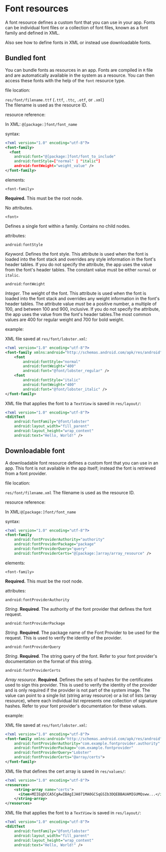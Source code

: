 # Font resources

A font resource defines a custom font that you can use in your app. Fonts can be individual font files or a collection of font files, known as a font family and defined in XML.

Also see how to define fonts in XML or instead use downloadable fonts.

Bundled font
------------

You can bundle fonts as resources in an app. Fonts are compiled in `R` file and are automatically available in the system as a resource. You can then access these fonts with the help of the `font` resource type.

file location:

`res/font/filename.ttf` (`.ttf`, `.ttc`, `.otf`, or `.xml`)  
The filename is used as the resource ID.

resource reference:

In XML: `@[package:]font/font_name`

syntax:

```xml
<?xml version="1.0" encoding="utf-8"?>
<font-family>
  <font
    android:font="@[package:]font/font_to_include"
    android:fontStyle=["normal" | "italic"]
    android:fontWeight="weight_value" />
</font-family>
```

elements:

`<font-family>`

**Required.** This must be the root node.

No attributes.

`<font>`

Defines a single font within a family. Contains no child nodes.

attributes:

`android:fontStyle`

_Keyword_. Defines the font style. This attribute is used when the font is loaded into the font stack and overrides any style information in the font's header tables. If you do not specify the attribute, the app uses the value from the font's header tables. The constant value must be either `normal` or `italic`.

`android:fontWeight`

_Integer_. The weight of the font. This attribute is used when the font is loaded into the font stack and overrides any weight information in the font's header tables. The attribute value _must_ be a positive number, a multiple of 100, and between 100 and 900, inclusive. If you do not specify the attribute, the app uses the value from the font's header tables.The most common values are 400 for regular weight and 700 for bold weight.

example:

XML file saved at `res/font/lobster.xml`:

```xml
<?xml version="1.0" encoding="utf-8"?>
<font-family xmlns:android="http://schemas.android.com/apk/res/android">
    <font
        android:fontStyle="normal"
        android:fontWeight="400"
        android:font="@font/lobster_regular" />
    <font
        android:fontStyle="italic"
        android:fontWeight="400"
        android:font="@font/lobster_italic" />
</font-family>
```

XML file that applies the font to a `TextView` is saved in `res/layout/`:

```xml
<?xml version="1.0" encoding="utf-8"?>
<EditText
    android:fontFamily="@font/lobster"
    android:layout_width="fill_parent"
    android:layout_height="wrap_content"
    android:text="Hello, World!" />
```

Downloadable font
-----------------

A downloadable font resource defines a custom font that you can use in an app. This font is not available in the app itself; instead the font is retrieved from a font provider.

file location:

`res/font/filename.xml` The filename is used as the resource ID.

resource reference:

In XML:`@[package:]font/font_name`

syntax:

```xml
<?xml version="1.0" encoding="utf-8"?>
<font-family
    android:fontProviderAuthority="authority"
    android:fontProviderPackage="package"
    android:fontProviderQuery="query"
    android:fontProviderCerts="@[package:]array/array_resource" />
```

elements:

`<font-family>`

**Required.** This must be the root node.

attributes:

`android:fontProviderAuthority`

_String_. **Required**. The authority of the font provider that defines the font request.

`android:fontProviderPackage`

_String_. **Required**. The package name of the Font Provider to be used for the request. This is used to verify the identity of the provider.

`android:fontProviderQuery`

_String_. **Required**. The string query of the font. Refer to your font provider's documentation on the format of this string.

`android:fontProviderCerts`

_Array resource_. **Required**. Defines the sets of hashes for the certificates used to sign this provider. This is used to verify the identity of the provider and is only required if the provider is not part of the system image. The value can point to a single list (string array resource) or a list of lists (array resource), where each individual list represents one collection of signature hashes. Refer to your font provider's documentation for these values.

example:

XML file saved at `res/font/lobster.xml`:

```xml
<?xml version="1.0" encoding="utf-8"?>
<font-family xmlns:android="http://schemas.android.com/apk/res/android"
    android:fontProviderAuthority="com.example.fontprovider.authority"
    android:fontProviderPackage="com.example.fontprovider"
    android:fontProviderQuery="Lobster"
    android:fontProviderCerts="@array/certs">
</font-family>
```

XML file that defines the cert array is saved in `res/values/`:

```xml
<?xml version="1.0" encoding="utf-8"?>
<resources>
    <string-array name="certs">
      <item>MIIEqDCCA5CgAwIBAgIJA071MA0GCSqGSIb3DQEBBAUAMIGUMQsww...</item>
    </string-array>
</resources>
```

XML file that applies the font to a `TextView` is saved in `res/layout/`:

```xml
<?xml version="1.0" encoding="utf-8"?>
<EditText
    android:fontFamily="@font/lobster"
    android:layout_width="fill_parent"
    android:layout_height="wrap_content"
    android:text="Hello, World!" />
```